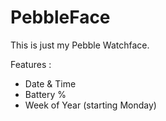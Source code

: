 # PebbleFace
This is just my Pebble Watchface.

Features :
* Date & Time
* Battery %
* Week of Year (starting Monday)
